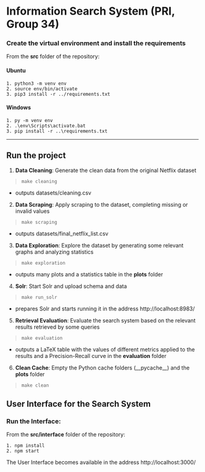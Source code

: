 # Information Search System (PRI, Group 34)

### Create the virtual environment and install the requirements
From the **src** folder of the repository:

#### Ubuntu
```properties
1. python3 -m venv env
2. source env/bin/activate
3. pip3 install -r ../requirements.txt
```

#### Windows
```properties
1. py -m venv env
2. .\env\Scripts\activate.bat
3. pip install -r ..\requirements.txt
```
***

## Run the project

1. **Data Cleaning**: Generate the clean data from the original Netflix dataset
> `make cleaning`
- outputs datasets/cleaning.csv

2. **Data Scraping**: Apply scraping to the dataset, completing missing or invalid values
> `make scraping` 
- outputs datasets/final_netflix_list.csv

3. **Data Exploration**: Explore the dataset by generating some relevant graphs and analyzing statistics
> `make exploration`
- outputs many plots and a statistics table in the **plots** folder

4. **Solr**: Start Solr and upload schema and data
> `make run_solr`
- prepares Solr and starts running it in the address http://localhost:8983/

5. **Retrieval Evaluation**: Evaluate the search system based on the relevant results retrieved by some queries
> `make evaluation`
- outputs a LaTeX table with the values of different metrics applied to the results and a Precision-Recall curve in the **evaluation** folder

6. **Clean Cache**: Empty the Python cache folders (\_\_pycache\_\_) and the **plots** folder
> `make clean`

## User Interface for the Search System

### Run the Interface:

From the **src/interface** folder of the repository:

```properties
1. npm install
2. npm start
```

The User Interface becomes available in the address http://localhost:3000/